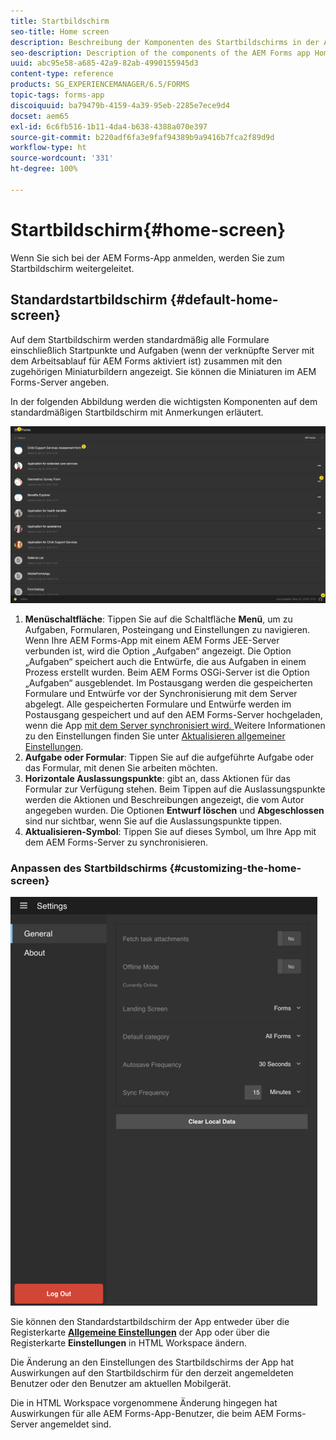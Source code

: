 ```yaml
---
title: Startbildschirm
seo-title: Home screen
description: Beschreibung der Komponenten des Startbildschirms in der AEM Forms-App
seo-description: Description of the components of the AEM Forms app Home screen
uuid: abc95e58-a685-42a9-82ab-4990155945d3
content-type: reference
products: SG_EXPERIENCEMANAGER/6.5/FORMS
topic-tags: forms-app
discoiquuid: ba79479b-4159-4a39-95eb-2285e7ece9d4
docset: aem65
exl-id: 6c6fb516-1b11-4da4-b638-4388a070e397
source-git-commit: b220adf6fa3e9faf94389b9a9416b7fca2f89d9d
workflow-type: ht
source-wordcount: '331'
ht-degree: 100%

---
```


# Startbildschirm{#home-screen}

Wenn Sie sich bei der AEM Forms-App anmelden, werden Sie zum Startbildschirm weitergeleitet.

## Standardstartbildschirm {#default-home-screen}

Auf dem Startbildschirm werden standardmäßig alle Formulare einschließlich Startpunkte und Aufgaben (wenn der verknüpfte Server mit dem Arbeitsablauf für AEM Forms aktiviert ist) zusammen mit den zugehörigen Miniaturbildern angezeigt. Sie können die Miniaturen im AEM Forms-Server angeben.

In der folgenden Abbildung werden die wichtigsten Komponenten auf dem standardmäßigen Startbildschirm mit Anmerkungen erläutert.

![Startbildschirm der Forms-App](assets/home-screen-1.png)

<!--Click to enlarge

![home-screen-1-1](assets/home-screen-1-1.png)-->

1. **Menüschaltfläche**: Tippen Sie auf die Schaltfläche **Menü**, um zu Aufgaben, Formularen, Posteingang und Einstellungen zu navigieren. Wenn Ihre AEM Forms-App mit einem AEM Forms JEE-Server verbunden ist, wird die Option „Aufgaben“ angezeigt. Die Option „Aufgaben“ speichert auch die Entwürfe, die aus Aufgaben in einem Prozess erstellt wurden. Beim AEM Forms OSGi-Server ist die Option „Aufgaben“ ausgeblendet. Im Postausgang werden die gespeicherten Formulare und Entwürfe vor der Synchronisierung mit dem Server abgelegt. Alle gespeicherten Formulare und Entwürfe werden im Postausgang gespeichert und auf den AEM Forms-Server hochgeladen, wenn die App [mit dem Server synchronisiert wird. ](../../forms/using/sync-app.md) Weitere Informationen zu den Einstellungen finden Sie unter [Aktualisieren allgemeiner Einstellungen](../../forms/using/update-general-settings.md).
1. **Aufgabe oder Formular**: Tippen Sie auf die aufgeführte Aufgabe oder das Formular, mit denen Sie arbeiten möchten.
1. **Horizontale Auslassungspunkte**: gibt an, dass Aktionen für das Formular zur Verfügung stehen. Beim Tippen auf die Auslassungspunkte werden die Aktionen und Beschreibungen angezeigt, die vom Autor angegeben wurden. Die Optionen **Entwurf löschen** und **Abgeschlossen** sind nur sichtbar, wenn Sie auf die Auslassungspunkte tippen.
1. **Aktualisieren-Symbol**: Tippen Sie auf dieses Symbol, um Ihre App mit dem AEM Forms-Server zu synchronisieren.

### Anpassen des Startbildschirms {#customizing-the-home-screen}

![Allgemeine Einstellungen](assets/gen-settings.png)

Sie können den Standardstartbildschirm der App entweder über die Registerkarte **[Allgemeine Einstellungen](../../forms/using/update-general-settings.md)** der App oder über die Registerkarte **Einstellungen** in HTML Workspace ändern.

Die Änderung an den Einstellungen des Startbildschirms der App hat Auswirkungen auf den Startbildschirm für den derzeit angemeldeten Benutzer oder den Benutzer am aktuellen Mobilgerät.

Die in HTML Workspace vorgenommene Änderung hingegen hat Auswirkungen für alle AEM Forms-App-Benutzer, die beim AEM Forms-Server angemeldet sind.

